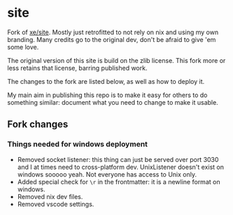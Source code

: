 # site

Fork of [xe/site](https://github.com/Xe/site/). Mostly just retrofitted to not rely on nix and using my own branding. Many credits go to the original dev, don't be afraid to give 'em some love.

The original version of this site is build on the zlib license. This fork more or less retains that license, barring published work.

The changes to the fork are listed below, as well as how to deploy it.

My main aim in publishing this repo is to make it easy for others to do something similar: document what you need to change to make it usable.

## Fork changes

### Things needed for windows deployment

* Removed socket listener: this thing can just be served over port 3030 and I at times need to cross-platform dev. UnixListener doesn't exist on windows sooooo yeah. Not everyone has access to Unix only.
* Added special check for `\r` in the frontmatter: it is a newline format on windows.
* Removed nix dev files.
* Removed vscode settings.
